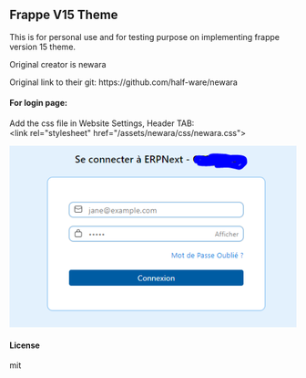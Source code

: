 ## Frappe V15 Theme

This is for personal use and for testing purpose on implementing frappe version 15 theme. 

Original creator is newara
<p>
Original link to their git: https://github.com/half-ware/newara

#### For login page:
<p>
Add the css file in Website Settings, Header TAB:<br>
&lt;link rel="stylesheet" href="/assets/newara/css/newara.css"&gt;
</p>
<img src="login.PNG">

#### License

mit

